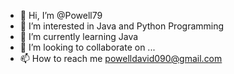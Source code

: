 - 👋 Hi, I’m @Powell79
- 👀 I’m interested in Java and Python Programming
- 🌱 I’m currently learning Java
- 💞️ I’m looking to collaborate on ...
- 📫 How to reach me powelldavid090@gmail.com

<!---
Powell79/Powell79 is a ✨ special ✨ repository because its `README.md` (this file) appears on your GitHub profile.
You can click the Preview link to take a look at your changes.
--->
